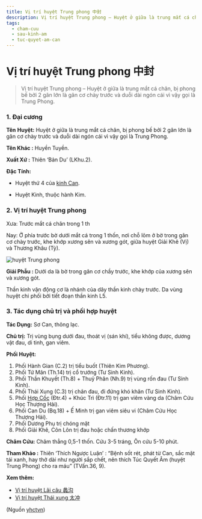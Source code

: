 ```yaml
---
title: Vị trí huyệt Trung phong 中封
description: Vị trí huyệt Trung phong – Huyệt ở giữa là trung mắt cá chân, bị phong bế bởi 2 gân lớn là gân cơ chày trước và duỗi dài ngón cái vì vậy gọi là Trung Phong.
tags:
  - cham-cuu
  - sau-kinh-am
  - tuc-quyet-am-can
---
```


# Vị trí huyệt Trung phong 中封 

> Vị trí huyệt Trung phong – Huyệt ở giữa là trung mắt cá chân, bị phong bế bởi 2 gân lớn là gân cơ chày trước và duỗi dài ngón cái vì vậy gọi là Trung Phong.

### 1. Đại cương

**Tên** **Huyệt:** Huyệt ở giữa là trung mắt cá chân, bị phong bế bởi 2 gân lớn là gân cơ chày trước và duỗi dài ngón cái vì vậy gọi là Trung Phong.

**Tên Khác :** Huyền Tuyền.

**Xuất Xứ :** Thiên ‘Bản Du’ (LKhu.2).

**Đặc Tính:**

+ Huyệt thứ 4 của [kinh Can](/yhctvn/kinh-tuc-quyet-am-can/).

+ Huyệt Kinh, thuộc hành Kim.

### 2. Vị trí huyệt Trung phong

Xưa: Trước mắt cá chân trong 1 th

Nay: Ở phía trước bờ dưới mắt cá trong 1 thốn, nơi chỗ lõm ở bờ trong gân cơ chày trước, khe khớp xương sên và xương gót, giữa huyệt Giải Khê (Vị) và Thương Khâu (Tỳ).

![huyệt Trung phong](/imgs/yhctvn/huyet-trung-phong-300x169.jpg)

**Giải Phẫu :** Dưới da là bờ trong gân cơ chầy trước, khe khớp của xương sên và xương gót.

Thần kinh vận động cơ là nhánh của dây thần kinh chày trước. Da vùng huyệt chi phối bởi tiết đoạn thần kinh L5.

### 3. Tác dụng chủ trị và phối hợp huyệt

**Tác Dụng:** Sơ Can, thông lạc.

**Chủ trị:** Trị vùng bụng dưới đau, thoát vị (sán khí), tiểu không được, dương vật đau, di tinh, gan viêm.

**Phối Huyệt:**

1. Phối Hành Gian (C.2) trị tiểu buốt (Thiên Kim Phương).
2. Phối Tứ Mãn (Th.14) trị cổ trướng (Tư Sinh Kinh).
3. Phối Thần Khuyết (Th.8) + Thuỷ Phân (Nh.9) trị vùng rốn đau (Tư Sinh Kinh).
4. Phối Thái Xung (C.3) trị chân đau, đi đứng khó khăn (Tư Sinh Kinh).
5. Phối [Hợp Cốc](/yhctvn/huyet-hop-coc-%e5%90%88-%e8%b0%b7/) (Đtr.4) + Khúc Trì (Đtr.11) trị gan viêm vàng da (Châm Cứu Học Thượng Hải).
6. Phối Can Du (Bq.18) + Ế Minh trị gan viêm siêu vi (Châm Cứu Học Thượng Hải).
7. Phối Dương Phụ trị chóng mặt
8. Phối Giải Khê, Côn Lôn trị đau hoặc chấn thương khớp

**Châm Cứu:** Châm thẳng 0,5-1 thốn. Cứu 3-5 tráng, Ôn cứu 5-10 phút.

**Tham Khảo :** Thiên ‘Thích Ngược Luận’ : “Bệnh sốt rét, phát từ Can, sắc mặt tái xanh, hay thở dài như người sắp chết, nên thích Túc Quyết Âm (huyệt Trung Phong) cho ra máu” (TVấn.36, 9).

**Xem thêm:**

* [Vị trí huyệt Lãi câu 蠡沟](/yhctvn/vi-tri-huyet-lai-cau-%e8%a0%a1%e6%b2%9f/)
* [Vị trí huyệt Thái xung 太冲](/yhctvn/vi-tri-huyet-thai-xung-%e5%a4%aa%e5%86%b2/)

(Nguồn <a href="https://yhctvn.com/vi-tri-huyet-trung-phong-中封/" target="_blank">yhctvn</a>)
